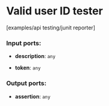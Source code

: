 # Valid user ID tester

[examples/api testing/junit reporter]

### Input ports:

* __description__: `any`


* __token__: `any`

### Output ports:

* __assertion__: `any`

